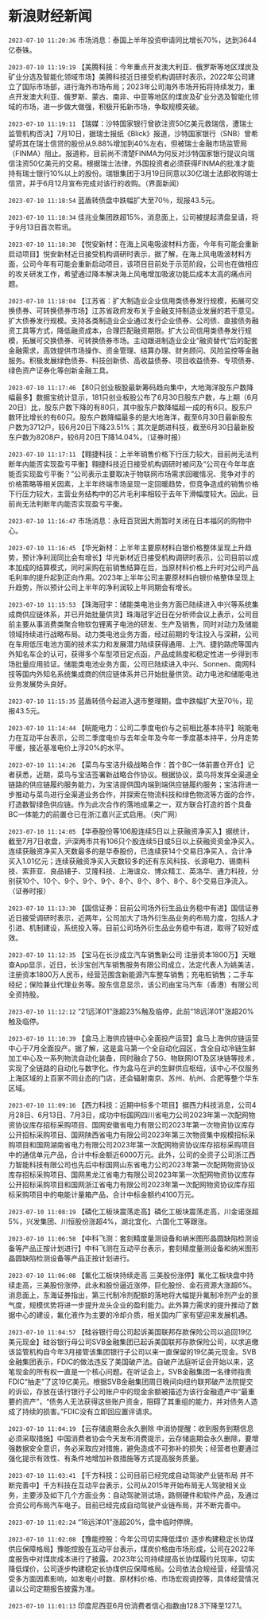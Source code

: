 # 新浪财经新闻
`2023-07-10 11:20:36` 市场消息：泰国上半年投资申请同比增长70%，达到3644亿泰铢。

`2023-07-10 11:19:19` 【美腾科技：今年重点开发澳大利亚、俄罗斯等地区煤炭及矿业分选及智能化领域市场】美腾科技近日接受机构调研时表示，2022年公司建立了国际市场部，进行海外市场布局；2023年公司海外市场开拓将持续发力，重点开发澳大利亚、俄罗斯、蒙古、南非、中亚等地区的煤炭及矿业分选及智能化领域的市场，进一步做大做强，积极开拓新市场，争取规模突破。

`2023-07-10 11:19:11` 【瑞媒：沙特国家银行曾欲注资50亿美元救瑞信，遭瑞士监管机构否决】7月10日，据瑞士报纸《Blick》报道，沙特国家银行（SNB）曾希望将其在瑞士信贷的股份从9.88%增加到40%左右，但被瑞士金融市场监管局（FINMA）阻止。报道称，目前尚不清楚FINMA为何反对沙特国家银行提议向瑞信注资50亿美元的交易。根据瑞士法律，外国投资者必须获得FINMA的批准才能持有瑞士银行10%以上的股份。瑞银集团于3月19日同意以30亿瑞士法郎收购瑞士信贷，并于6月12月宣布完成对该行的收购。（界面新闻）

`2023-07-10 11:18:54` 蓝盾转债盘中跌幅扩大至70％，现报43.5元。

`2023-07-10 11:18:34` 佳兆业集团跌超15%，消息面上，公司被提起清盘呈请，将于9月13日首次聆讯。

`2023-07-10 11:18:30` 【悦安新材：在海上风电吸波材料方面，今年有可能会重新启动项目】悦安新材近日接受机构调研时表示，据了解，在海上风电吸波材料方面，公司今年有可能会重新启动项目，该项目目前处于示范阶段，公司也在做相应的攻关研发工作，希望通过降本解决海上风电增加吸波功能后成本太高的痛点问题。

`2023-07-10 11:18:04` 【江苏省：扩大制造业企业信用类债券发行规模，拓展可交换债券、可转换债券市场】江苏省政府发布关于金融支持制造业发展的若干意见。扩大债券发行规模。支持各类制造业企业通过发行企业债券、公司债、直接债务融资工具等方式，降低融资成本，合理匹配融资期限。扩大公司信用类债券发行规模，拓展可交换债券、可转换债券市场。主动跟进制造业企业“融资替代”后的配套金融需求，高效提供市场操作、资金管理、结算办理、财务顾问、风险监控等金融服务。积极发展绿色债券、科技创新债、高收益债券、项目收益债券、专项债券、绿色资产证券化等创新金融工具。

`2023-07-10 11:17:46` 【80只创业板股最新筹码趋向集中，大地海洋股东户数降幅最多】数据宝统计显示，181只创业板股公布了6月30日股东户数，与上期（6月20日）比，股东户数下降的有80只，其中股东户数降幅超一成的有6只。股东户数环比增长的有60只。股东户数降幅最多的是大地海洋，截至6月30日最新股东户数为3712户，较6月20日下降23.51%；其次是朗进科技，截至6月30日最新股东户数为8208户，较6月20日下降14.04%。（证券时报）

`2023-07-10 11:17:11` 【翱捷科技：上半年销售价格下行压力较大，目前尚无法判断年内能否实现盈亏平衡】翱捷科技近日接受机构调研时被问及“公司在今年年底能否实现盈亏平衡？”公司表示主要取决于物联网市场需求回暖情况、竞争对手的价格策略等相关因素，上半年终端市场呈现一定回暖趋势，但竞争造成的销售价格下行压力较大，主营业务结构中的芯片毛利率相较于去年下滑幅度较大。因此，目前尚无法判断年内能否实现盈亏平衡。

`2023-07-10 11:16:47` 市场消息：永旺百货因大雨暂时关闭在日本福冈的购物中心。

`2023-07-10 11:16:45` 【华光新材：上半年主要原材料白银价格整体呈现上升趋势，预计净利润同比会有增长】华光新材近日接受机构调研时表示，公司目前以成本加成的结算模式，同时采购在前销售结算在后，当原材料价格上升时对公司产品毛利率的提升起到正向作用。2023年上半年公司主要原材料白银价格整体呈现上升趋势，所以预计公司上半年的净利润较上年同期会有增长。

`2023-07-10 11:15:53` 【珠海冠宇：储能类电池业务方面已陆续进入中兴等系统集成商供应链体系，并已开始批量供货】珠海冠宇近日在分析师会议上表示，公司目前主要从事消费类聚合物软包锂离子电池的研发、生产及销售，同时对动力及储能领域持续进行战略布局。动力类电池业务方面，经过前期的专注投入与深耕，公司在车用低压电池方面的技术实力和发展潜力陆续获得通用、上汽、捷豹路虎等国内外知名车企的认可，获得多个车型项目定点函，产品成熟度和稳定性进一步得到市场批量应用验证。储能类电池业务方面，公司已陆续进入中兴、Sonnen、南网科技等国内外知名系统集成商的供应链体系并已开始批量供货。动力电池和储能电池业务发展势头良好。

`2023-07-10 11:15:35` 蓝盾转债今起进入退市整理期，盘中跌幅扩大至70％，现报43.5元。

`2023-07-10 11:14:44` 【皖能电力：公司二季度电价与之前相比基本持平】皖能电力在互动平台表示，公司二季度电价与去年全年及今年一季度基本持平，分月走势平缓，接近基准电价上浮20%的水平。

`2023-07-10 11:14:26` 【菜鸟与宝洁升级战略合作：首个BC一体前置仓开仓】记者获悉，近期，菜鸟与宝洁签署新战略合作协议。根据协议，菜鸟将发挥全渠道全链路的供应链履约服务能力，为宝洁提供国内端到端供应链履约服务；宝洁将进一步推动与菜鸟进行全渠道业务合作，并探索在物流科技和绿色物流等方面的合作，打造数智绿色供应链。作为此次合作的落地成果之一，双方联合打造的首个具备BC一体能力的前置仓已在浙江嘉兴正式启用。（央广网）

`2023-07-10 11:14:05` 【华泰股份等106股连续5日以上获融资净买入】据统计，截至7月7日收盘，沪深两市共有106只个股连续5日或5日以上获融资资金净买入。连续获融资净买入天数最多的是华泰股份，已连续获14个交易日净买入，合计净买入1.01亿元；连续获融资净买入天数较多的还有东风科技、长源电力、锡南科技、索菲亚、良品铺子、艾隆科技、上海谊众、博众精工、英洛华、通力科技，分别获10个、10个、9个、9个、9个、8个、8个、8个、8个、8个交易日净流入。（证券时报）

`2023-07-10 11:13:30` 【国信证券：目前公司场外衍生品业务稳中有进】国信证券近日接受调研时表示，近两年，公司加大了场外衍生品业务的布局力度，包括人才引进、机制建设，系统投入等。目前公司场外衍生品业务稳中有进，取得了较好成效。

`2023-07-10 11:12:35` 【宝马在长沙成立汽车销售新公司 注册资本1800万】天眼查App显示，近日，长沙宝创汽车销售服务有限公司成立，法定代表人为姚美洁，注册资本1800万人民币，经营范围含新能源汽车整车销售；充电桩销售；二手车经纪；保险兼业代理业务等。股东信息显示，该公司由宝马汽车（香港）有限公司全资持股。

`2023-07-10 11:12:12`  “21远洋01”涨超23%触及临停，此前“18远洋01”涨超20%触及临停。

`2023-07-10 11:10:39` 【盒马上海供应链中心全面投产运营】盒马上海供应链运营中心于7月全面投产。据了解，这是盒马第一个全自动化园区，含全自动冷链生鲜加工中心及一系列物流自动化装备，同时融合了5G、物联网IOT及区块链等技术，实现了全链路的自动化与数字化。作为盒马在沪的生鲜供应枢纽，该中心不仅服务上海区域的上百家不同业态的门店，还会辐射南京、苏州、杭州、合肥等整个华东区域。

`2023-07-10 11:09:16` 【西力科技：近期中标多个项目】据西力科技消息，公司4月28日、6月13日、7月3日，成功中标国网四川省电力公司2023年第一次配网物资协议库存招标采购项目、国网安徽省电力有限公司2023年第一次物资协议库存公开招标采购项目、国网陕西省电力有限公司2023年第三次物资集中规模招标采购项目和国网湖南省电力有限公司2023年第一次配网物资协议库存招标采购项目中的通信单元产品，合计中标金额近6000万元。此外，公司的全资子公司浙江西力智能科技有限公司也先后中标国网山东省电力公司2023年第一次配网物资协议库存招标采购项目、国网黑龙江省电力有限公司2023年第一次配网物资协议库存公开招标采购项目和国网浙江省电力有限公司2023年第一次配网物资协议库存招标采购项目中的电能计量箱产品，合计中标金额约4100万元。

`2023-07-10 11:08:19` 【磷化工板块震荡走高】磷化工板块震荡走高，川金诺涨超5%，兴发集团、川恒股份涨超4%，湖北宜化、六国化工等跟涨。

`2023-07-10 11:06:58` 【中科飞测：套刻精度量测设备和纳米图形晶圆缺陷检测设备等产品正按计划进行】中科飞测在互动平台表示，套刻精度量测设备和纳米图形晶圆缺陷检测设备等产品正按计划进行。

`2023-07-10 11:06:08` 【氟化工板块持续走高 三美股份涨停】氟化工板块盘中持续走高，三美股份涨停，此永和股份逼近涨停，巨化股份、金石资源大涨超6%。消息面上，东海证券指出，第三代制冷剂配额的落地将大幅提升氟制冷剂产业的景气度，规模优势将进一步提升龙头企业的盈利能力。此外算力需求的提升推动了数据中心的建设，氟化液作为主要的冷却介质，相关国内厂家有望迎来发展机遇。

`2023-07-10 11:04:57` 【硅谷银行母公司起诉美国联邦存款保险公司以追回19亿美元现金】硅谷银行母公司SVB金融集团已起诉美国联邦存款保险公司，以求追缴该监管机构自今年3月接管该集团银行子公司以来一直保留的19亿美元现金。SVB金融集团表示，FDIC的做法违反了美国破产法。自破产法庭听证会开始以来，这笔现金的所有权一直是一个核心问题。在听证会上，SVB金融集团一名律师指责FDIC“抽走”了这19亿美元。根据SVB金融集团周日晚间向纽约联邦破产法院提交的诉讼，存放在该行银行子公司账户中的现金余额被描述为该行金融遗产中“最重要的资产”，“债务人无法获得这些账户资金，阻碍了其重组的能力，并对债务人造成了持续的损害。”FDIC没有立即回应置评请求。

`2023-07-10 11:04:19` 【云存储逾期会永久删除 中消协提醒：收到服务到期信息必须采取措施】中国消费者协会今天发布消费提示，云存储逾期会永久删除，要增强数据安全意识，务必采取应对措施，避免造成不可弥补的损失；经营者也要通过强化提示有效性、有条件地增加补救措施等方式提高服务质量。

`2023-07-10 11:03:41` 【千方科技：公司目前已经完成自动驾驶产业链布局 并不断完善中】千方科技在互动平台表示，公司从2015年开始布局无人驾驶相关业务，主要涉及如下几个方面业务：自动驾驶测试场，路侧硬件和软件产品，及通过合资公司布局汽车电子。目前已经完成自动驾驶产业链布局，并不断完善中。

`2023-07-10 11:02:24` “18远洋01”涨超20%，盘中临时停牌。

`2023-07-10 11:02:08` 【豫能控股：今年公司切实降低煤价 逐步构建稳定长协煤供应保障格局】豫能控股在互动平台表示，煤炭价格由市场形成，公司在2022年度报告中对煤炭成本进行了披露。2023年公司持续提高长协煤履约兑现率，切实降低煤价，公司逐步构建稳定长协煤供应保障格局。公司依法合规经营，经营情况受多方面因素影响，如发电小时数、原材料价格、市场宏观调控等，具体经营情况请以公司定期报告披露为准。

`2023-07-10 11:01:13` 印度尼西亚6月份消费者信心指数由128.3下降至127.1。

